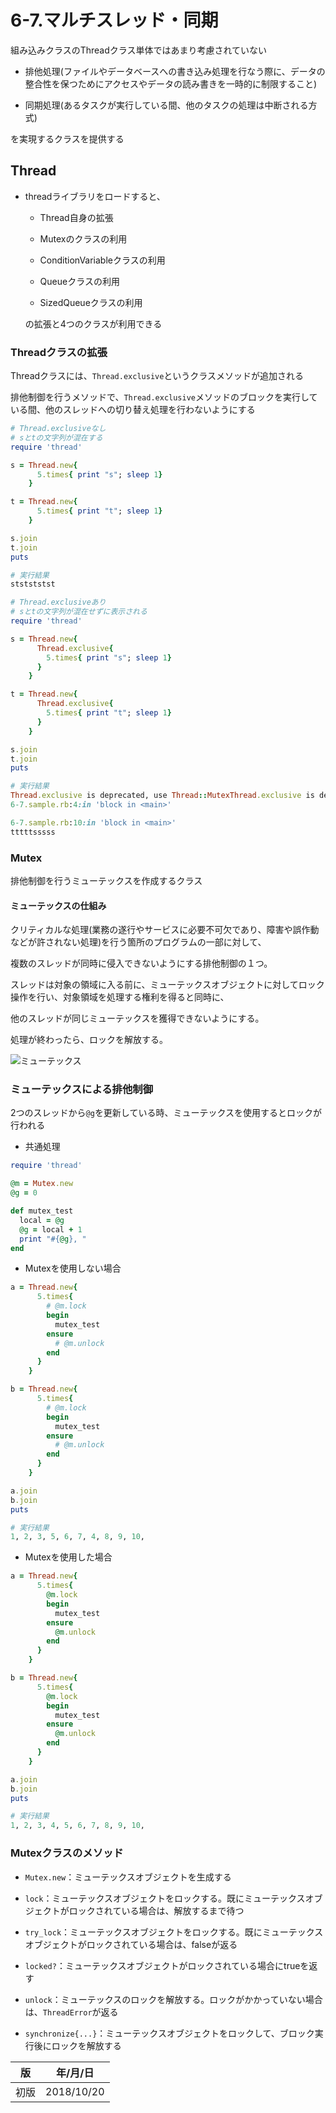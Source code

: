 6-7.マルチスレッド・同期
=====================

組み込みクラスのThreadクラス単体ではあまり考慮されていない

* 排他処理(ファイルやデータベースへの書き込み処理を行なう際に、データの整合性を保つためにアクセスやデータの読み書きを一時的に制限すること)

* 同期処理(あるタスクが実行している間、他のタスクの処理は中断される方式)

を実現するクラスを提供する

## Thread

* threadライブラリをロードすると、

  * Thread自身の拡張

  * Mutexのクラスの利用

  * ConditionVariableクラスの利用

  * Queueクラスの利用

  * SizedQueueクラスの利用

  の拡張と4つのクラスが利用できる

### Threadクラスの拡張

Threadクラスには、`Thread.exclusive`というクラスメソッドが追加される

排他制御を行うメソッドで、`Thread.exclusive`メソッドのブロックを実行している間、他のスレッドへの切り替え処理を行わないようにする

```ruby
# Thread.exclusiveなし
# sとtの文字列が混在する
require 'thread'

s = Thread.new{
      5.times{ print "s"; sleep 1}
    }

t = Thread.new{
      5.times{ print "t"; sleep 1}
    }

s.join
t.join
puts

# 実行結果
ststststst
```

```ruby
# Thread.exclusiveあり
# sとtの文字列が混在せずに表示される
require 'thread'

s = Thread.new{
      Thread.exclusive{
        5.times{ print "s"; sleep 1}
      }
    }

t = Thread.new{
      Thread.exclusive{
        5.times{ print "t"; sleep 1}
      }
    }

s.join
t.join
puts

# 実行結果
Thread.exclusive is deprecated, use Thread::MutexThread.exclusive is deprecated, use Thread::Mutex
6-7.sample.rb:4:in 'block in <main>'

6-7.sample.rb:10:in 'block in <main>'
tttttsssss
```

### Mutex

排他制御を行うミューテックスを作成するクラス

#### ミューテックスの仕組み

クリティカルな処理(業務の遂行やサービスに必要不可欠であり、障害や誤作動などが許されない処理)を行う箇所のプログラムの一部に対して、

複数のスレッドが同時に侵入できないようにする排他制御の１つ。

スレッドは対象の領域に入る前に、ミューテックスオブジェクトに対してロック操作を行い、対象領域を処理する権利を得ると同時に、

他のスレッドが同じミューテックスを獲得できないようにする。

処理が終わったら、ロックを解放する。

![ミューテックス](./images/6-7/ミューテックス.jpg)

### ミューテックスによる排他制御

2つのスレッドから`@g`を更新している時、ミューテックスを使用するとロックが行われる

* 共通処理

```ruby
require 'thread'

@m = Mutex.new
@g = 0

def mutex_test
  local = @g
  @g = local + 1
  print "#{@g}, "
end
```

* Mutexを使用しない場合

```ruby
a = Thread.new{
      5.times{
        # @m.lock
        begin
          mutex_test
        ensure
          # @m.unlock
        end
      }
    }

b = Thread.new{
      5.times{
        # @m.lock
        begin
          mutex_test
        ensure
          # @m.unlock
        end
      }
    }

a.join
b.join
puts

# 実行結果
1, 2, 3, 5, 6, 7, 4, 8, 9, 10,
```

* Mutexを使用した場合

```ruby
a = Thread.new{
      5.times{
        @m.lock
        begin
          mutex_test
        ensure
          @m.unlock
        end
      }
    }

b = Thread.new{
      5.times{
        @m.lock
        begin
          mutex_test
        ensure
          @m.unlock
        end
      }
    }

a.join
b.join
puts

# 実行結果
1, 2, 3, 4, 5, 6, 7, 8, 9, 10,
```

### Mutexクラスのメソッド

* `Mutex.new`：ミューテックスオブジェクトを生成する

* `lock`：ミューテックスオブジェクトをロックする。既にミューテックスオブジェクトがロックされている場合は、解放するまで待つ

* `try_lock`：ミューテックスオブジェクトをロックする。既にミューテックスオブジェクトがロックされている場合は、falseが返る

* `locked?`：ミューテックスオブジェクトがロックされている場合にtrueを返す

* `unlock`：ミューテックスのロックを解放する。ロックがかかっていない場合は、`ThreadError`が返る

* `synchronize{...}`：ミューテックスオブジェクトをロックして、ブロック実行後にロックを解放する


| 版 |  年/月/日 |
|----|----------|
|初版|2018/10/20|
